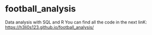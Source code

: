 # football_analysis
Data analysis with SQL and R 
You can find all the code in the next linK:
https://h3li0s123.github.io/football_analysis/
